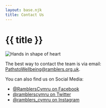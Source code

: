 ```yaml
---
layout: base.njk
title: Contact Us
---
```


# {{ title }}

<img class="photo float-right" src="/static/img/Heart_13.jpg" alt="Hands in shape of heart" />

The best way to contact the team is via email: <a href="mailto:pathtowellbeing@ramblers.org.uk">PathstoWellbeing@ramblers.org.uk</a>.

You can also find us on Social Media:

* [@RamblersCymru on Facebook](https://en-gb.facebook.com/RamblersCymru/)
* [@ramblerscymru on Twitter](https://twitter.com/ramblerscymru/)
* [@ramblers_cymru on Instagram](https://www.instagram.com/ramblers_cymru/)

<div class="float-clear"></div>
